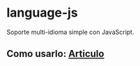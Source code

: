# language-js
Soporte multi-idioma simple con JavaScript.
## Como usarlo: [Articulo](http://murodev.blogspot.com/2016/02/multi-idioma-javascript.html)

